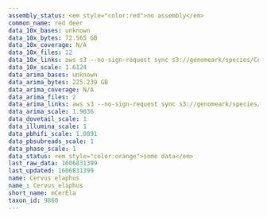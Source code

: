 ```yaml
---
assembly_status: <em style="color:red">no assembly</em>
common_name: red deer
data_10x_bases: unknown
data_10x_bytes: 72.565 GB
data_10x_coverage: N/A
data_10x_files: 12
data_10x_links: aws s3 --no-sign-request sync s3://genomeark/species/Cervus_elaphus/mCerEla1/genomic_data/10x/ .<br>
data_10x_scale: 1.6124
data_arima_bases: unknown
data_arima_bytes: 225.239 GB
data_arima_coverage: N/A
data_arima_files: 2
data_arima_links: aws s3 --no-sign-request sync s3://genomeark/species/Cervus_elaphus/mCerEla1/genomic_data/arima/ .<br>
data_arima_scale: 1.9036
data_dovetail_scale: 1
data_illumina_scale: 1
data_pbhifi_scale: 1.0891
data_pbsubreads_scale: 1
data_phase_scale: 1
data_status: <em style="color:orange">some data</em>
last_raw_data: 1606831399
last_updated: 1606831399
name: Cervus elaphus
name_: Cervus_elaphus
short_name: mCerEla
taxon_id: 9860
---
```


